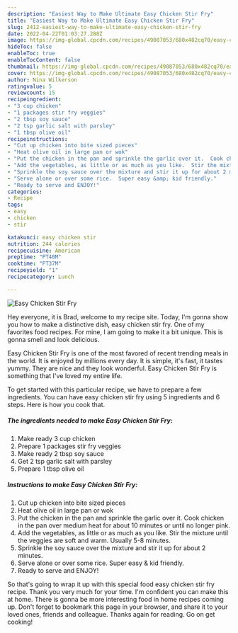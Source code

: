 ```yaml
---
description: "Easiest Way to Make Ultimate Easy Chicken Stir Fry"
title: "Easiest Way to Make Ultimate Easy Chicken Stir Fry"
slug: 2412-easiest-way-to-make-ultimate-easy-chicken-stir-fry
date: 2022-04-22T01:03:27.288Z
image: https://img-global.cpcdn.com/recipes/49087053/680x482cq70/easy-chicken-stir-fry-recipe-main-photo.jpg
hideToc: false
enableToc: true
enableTocContent: false
thumbnail: https://img-global.cpcdn.com/recipes/49087053/680x482cq70/easy-chicken-stir-fry-recipe-main-photo.jpg
cover: https://img-global.cpcdn.com/recipes/49087053/680x482cq70/easy-chicken-stir-fry-recipe-main-photo.jpg
author: Nina Wilkerson
ratingvalue: 5
reviewcount: 15
recipeingredient:
- "3 cup chicken"
- "1 packages stir fry veggies"
- "2 tbsp soy sauce"
- "2 tsp garlic salt with parsley"
- "1 tbsp olive oil"
recipeinstructions:
- "Cut up chicken into bite sized pieces"
- "Heat olive oil in large pan or wok"
- "Put the chicken in the pan and sprinkle the garlic over it.  Cook chicken in the pan over medium heat for about 10 minutes or until no longer pink."
- "Add the vegetables, as little or as much as you like.  Stir the mixture until the veggies are soft and warm.  Usually 5-8 minutes."
- "Sprinkle the soy sauce over the mixture and stir it up for about 2 minutes."
- "Serve alone or over some rice.  Super easy &amp; kid friendly."
- "Ready to serve and ENJOY!"
categories:
- Recipe
tags:
- easy
- chicken
- stir

katakunci: easy chicken stir 
nutrition: 244 calories
recipecuisine: American
preptime: "PT40M"
cooktime: "PT37M"
recipeyield: "1"
recipecategory: Lunch

---
```



![Easy Chicken Stir Fry](https://img-global.cpcdn.com/recipes/49087053/680x482cq70/easy-chicken-stir-fry-recipe-main-photo.jpg)

Hey everyone, it is Brad, welcome to my recipe site. Today, I'm gonna show you how to make a distinctive dish, easy chicken stir fry. One of my favorites food recipes. For mine, I am going to make it a bit unique. This is gonna smell and look delicious.

Easy Chicken Stir Fry is one of the most favored of recent trending meals in the world. It is enjoyed by millions every day. It is simple, it's fast, it tastes yummy. They are nice and they look wonderful. Easy Chicken Stir Fry is something that I've loved my entire life.




To get started with this particular recipe, we have to prepare a few ingredients. You can have easy chicken stir fry using 5 ingredients and 6 steps. Here is how you cook that.

<!--inarticleads1-->

##### The ingredients needed to make Easy Chicken Stir Fry:

1. Make ready 3 cup chicken
1. Prepare 1 packages stir fry veggies
1. Make ready 2 tbsp soy sauce
1. Get 2 tsp garlic salt with parsley
1. Prepare 1 tbsp olive oil




<!--inarticleads2-->

##### Instructions to make Easy Chicken Stir Fry:

1. Cut up chicken into bite sized pieces
1. Heat olive oil in large pan or wok
1. Put the chicken in the pan and sprinkle the garlic over it.  Cook chicken in the pan over medium heat for about 10 minutes or until no longer pink.
1. Add the vegetables, as little or as much as you like.  Stir the mixture until the veggies are soft and warm.  Usually 5-8 minutes.
1. Sprinkle the soy sauce over the mixture and stir it up for about 2 minutes.
1. Serve alone or over some rice.  Super easy &amp; kid friendly.
1. Ready to serve and ENJOY!



So that's going to wrap it up with this special food easy chicken stir fry recipe. Thank you very much for your time. I'm confident you can make this at home. There is gonna be more interesting food in home recipes coming up. Don't forget to bookmark this page in your browser, and share it to your loved ones, friends and colleague. Thanks again for reading. Go on get cooking!
